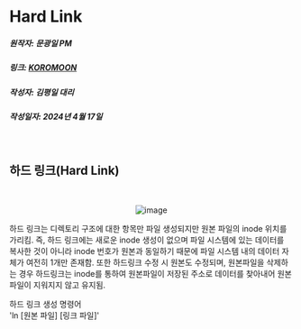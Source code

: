 # Hard Link
##### 원작자: 문광일 PM
##### 링크: [KOROMOON][KOROMOONlink]
[KOROMOONlink]: https://koromoon.blogspot.com/2018/05/inode-symbolic-link-hard-link.html "Go KOROMOON"
##### 작성자: 김평일 대리
##### 작성일자: 2024년 4월 17일
</br>


## 하드 링크(Hard Link)

</br><div align="center">![image](https://github.com/ICTIS-Cert-System-Project/ICTIS-Cert-System/assets/165347210/d09d66d2-986a-46bd-833e-d34474192c73)</div>


하드 링크는 디렉토리 구조에 대한 항목만 파일 생성되지만 원본 파일의 inode 위치를 가리킴.
즉, 하드 링크에는 새로운 inode 생성이 없으며 파일 시스템에 있는 데이터를 복사한 것이 아니라 inode 번호가 원본과 동일하기 때문에 파일 시스템 내의 데이터 자체가 여전히 1개만 존재함.
또한 하드링크 수정 시 원본도 수정되며, 원본파일을 삭제하는 경우 하드링크는 inode를 통하여 원본파일이 저장된 주소로 데이터를 찾아내어 원본파일이 지워지지 않고 유지됨.


하드 링크 생성 명령어
</br>'ln [원본 파일] [링크 파일]'</br>
